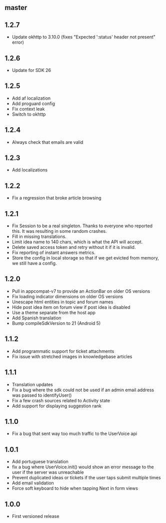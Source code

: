 ## master

## 1.2.7
* Update okhttp to 3.10.0 (fixes "Expected ':status' header not present" error)

## 1.2.6
* Update for SDK 26

## 1.2.5

* Add af localization
* Add proguard config
* Fix context leak
* Switch to okhttp

## 1.2.4

* Always check that emails are valid

## 1.2.3

* Add localizations

## 1.2.2

* Fix a regression that broke article browsing

## 1.2.1

* Fix Session to be a real singleton. Thanks to everyone who reported this. It was resulting in some random crashes.
* Fill in missing translations.
* Limit idea name to 140 chars, which is what the API will accept.
* Delete saved access token and retry without it if it is invalid.
* Fix reporting of instant answers metrics.
* Store the config in local storage so that if we get evicted from memory, we still have a config.

## 1.2.0

* Pull in appcompat-v7 to provide an ActionBar on older OS versions
* Fix loading indicator dimensions on older OS versions
* Unescape html entities in topic and forum names
* Hide post idea item on forum view if post idea is disabled
* Use a theme separate from the host app
* Add Spanish translation
* Bump compileSdkVersion to 21 (Android 5)

## 1.1.2

* Add programmatic support for ticket attachments
* Fix issue with stretched images in knowledgebase articles

## 1.1.1

* Translation updates
* Fix a bug where the sdk could not be used if an admin email address was passed to identifyUser()
* Fix a few crash sources related to Activity state
* Add support for displaying suggestion rank

## 1.1.0

* Fix a bug that sent way too much traffic to the UserVoice api

## 1.0.1

* Add portuguese translation
* fix a bug where UserVoice.init() would show an error message to the user if the server was unreachable
* Prevent duplicated ideas or tickets if the user taps submit multiple times
* Add email validation
* Force soft keyboard to hide when tapping Next in form views

## 1.0.0

* First versioned release

